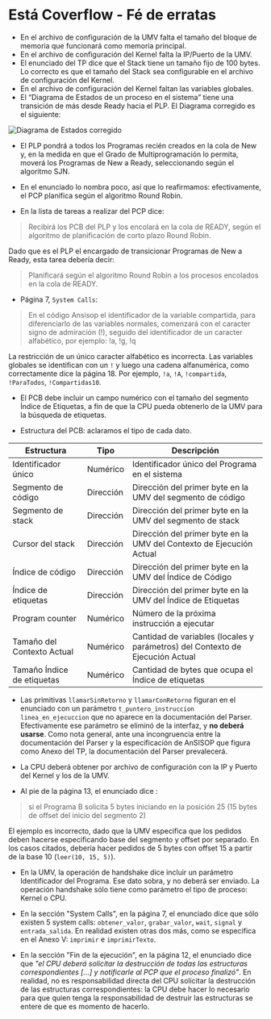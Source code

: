 Está Coverflow - Fé de erratas
==============================

* En el archivo de configuración de la UMV falta el tamaño del bloque de memoria que funcionará como memoria principal.
* En el archivo de configuración del Kernel falta la IP/Puerto de la UMV.
* El enunciado del TP dice que el Stack tiene un tamaño fijo de 100 bytes. Lo correcto es que el tamaño del Stack sea configurable en el archivo de configuración del Kernel.
* En el archivo de configuración del Kernel faltan las variables globales.
* El “Diagrama de Estados de un proceso en el sistema” tiene una transición de más desde Ready hacia el PLP. El Diagrama corregido es el siguiente:

![Diagrama de Estados corregido](diagrama_estados.png)

* El PLP pondrá a todos los Programas recién creados en la cola de New y, en la medida en que el Grado de Multiprogramación lo permita, moverá los Programas de New a Ready, seleccionando según el algoritmo SJN.

* En el enunciado lo nombra poco, así que lo reafirmamos: efectivamente, el PCP planifica según el algoritmo Round Robin.

* En la lista de tareas a realizar del PCP dice:
> Recibirá los PCB del PLP y los encolará en la cola de READY, según el algoritmo de planificación de corto plazo Round Robin.

 Dado que es el PLP el encargado de transicionar Programas de New a Ready, esta tarea debería decir:
 > Planificará según el algoritmo Round Robin a los procesos encolados en la cola de READY.

* Página 7, `System Calls`:
 >En el código Ansisop el identificador de la variable compartida, para diferenciarlo de las variables normales, comenzará con el caracter signo de admiración (!), seguido del identificador de un caracter alfabético, por ejemplo: !a, !g, !q

 La restricción de un único caracter alfabético es incorrecta. Las variables globales se identifican con un `!` y luego una cadena alfanumérica, como correctamente dice la página 18. Por ejemplo, `!a`, `!A`, `!compartida`, `!ParaTodos`, `!Compartidas10`.

* El PCB debe incluir un campo numérico con el tamaño del segmento Índice de Etiquetas, a fin de que la CPU pueda obtenerlo de la UMV para la búsqueda de etiquetas.

* Estructura del PCB: aclaramos el tipo de cada dato.

| Estructura                 | Tipo      | Descripción |
|----------------------------|-----------|-------------|
| Identificador único        | Numérico  | Identificador único del Programa en el sistema |
| Segmento de código         | Dirección | Dirección del primer byte en la UMV del segmento de código |
| Segmento de stack          | Dirección | Dirección del primer byte en la UMV del segmento de stack |
| Cursor del stack           | Dirección | Dirección del primer byte en la UMV del Contexto de Ejecución Actual |
| Índice de código           | Dirección | Dirección del primer byte en la UMV del Índice de Código |
| Índice de etiquetas        | Dirección | Dirección del primer byte en la UMV del Índice de Etiquetas |
| Program counter            | Numérico  | Número de la próxima instrucción a ejecutar |
| Tamaño del Contexto Actual | Numérico  | Cantidad de variables (locales y parámetros) del Contexto de Ejecución Actual |
| Tamaño Índice de etiquetas | Numérico  | Cantidad de bytes que ocupa el Índice de etiquetas |

* Las primitivas `llamarSinRetorno` y `llamarConRetorno` figuran en el enunciado con un parámetro `t_puntero_instruccion linea_en_ejecuccion` que no aparece en la documentación del Parser. Efectivamente ese parámetro se eliminó de la interfaz, y **no deberá usarse**. Como nota general, ante una incongruencia entre la documentación del Parser y la especificación de AnSISOP que figura como Anexo del TP, la documentación del Parser prevalecerá.

* La CPU deberá obtener por archivo de configuración con la IP y Puerto del Kernel y los de la UMV.

* Al pie de la página 13, el enunciado dice :
> si el Programa B solicita 5 bytes iniciando en la posición 25 (15 bytes de offset del inicio del segmento 2)

  El ejemplo es incorrecto, dado que la UMV especifica que los pedidos deben hacerse especificando base del segmento y offset por separado. En los casos citados, debería  hacer pedidos de 5 bytes con offset 15 a partir de la base 10 (`leer(10, 15, 5)`).

* En la UMV, la operación de handshake dice incluir un parámetro Identificador del Programa. Ese dato sobra, y no deberá ser enviado. La operación handshake sólo tiene como parámetro el tipo de proceso: Kernel o CPU.

* En la sección "System Calls", en la página 7, el enunciado dice que sólo existen 5 system calls: `obtener_valor`, `grabar_valor`, `wait`, `signal` y `entrada_salida`. En realidad existen otras dos más, como se especifica en el Anexo V: `imprimir` e `imprimirTexto`.

* En la sección "Fin de la ejecución", en la página 12, el enunciado dice que _"el CPU deberá solicitar la destrucción de todas las estructuras correspondientes [...] y notificarle al PCP que el proceso finalizó"_. En realidad, no es responsabilidad directa del CPU solicitar la destrucción de las estructuras correspondientes: la CPU debe hacer lo necesario para que quien tenga la responsabilidad de destruir las estructuras se entere de que es momento de hacerlo.
